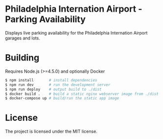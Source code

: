 # Philadelphia Internation Airport - Parking Availability

Displays live parking availability for the Philadelphia Internation Airport garages and lots.

# Building

Requires Node.js (>=4.5.0) and optionally Docker

```sh
$ npm install       # install dependencies
$ npm run dev       # run the development server
$ npm run deploy    # output build to ./dist
$ docker build .    # build a static nginx webserver image from ./dist
$ docker-compose up # build/run the static app image
```

# License

The project is licensed under the MIT license.
